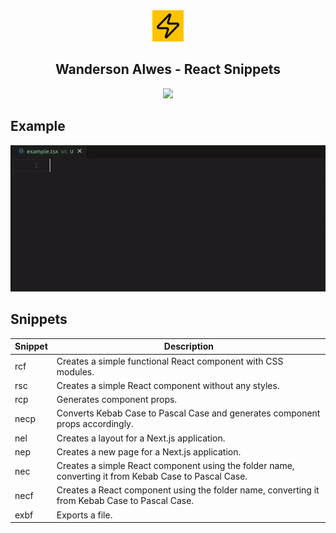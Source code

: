 <div align="center">
  <img src="./images/icon.png" width="50" height="50">
  <h2 style="text-align:center">Wanderson Alwes - React Snippets</h2>

  <a href="https://marketplace.visualstudio.com/items?itemName=wandersonalwes.wanderson-alwes-react-snippets" target="_blank">
    <img src="https://img.shields.io/badge/Download-React%20Snippets-007ACC?style=for-the-badge&logo=visual-studio-code&logoColor=FFFFFF" />
  </a>
</div>

## Example

<img src="./images/example.gif" />

## Snippets

| Snippet | Description                                                                                           |
| ------- | ----------------------------------------------------------------------------------------------------- |
| rcf     | Creates a simple functional React component with CSS modules.                                         |
| rsc     | Creates a simple React component without any styles.                                                  |
| rcp     | Generates component props.                                                                            |
| necp    | Converts Kebab Case to Pascal Case and generates component props accordingly.                         |
| nel     | Creates a layout for a Next.js application.                                                           |
| nep     | Creates a new page for a Next.js application.                                                         |
| nec     | Creates a simple React component using the folder name, converting it from Kebab Case to Pascal Case. |
| necf    | Creates a React component using the folder name, converting it from Kebab Case to Pascal Case.        |
| exbf    | Exports a file.                                                                                       |
